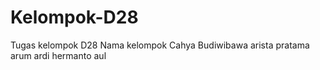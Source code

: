 # Kelompok-D28
Tugas kelompok D28
Nama kelompok
Cahya Budiwibawa
arista pratama
arum
ardi hermanto
aul
